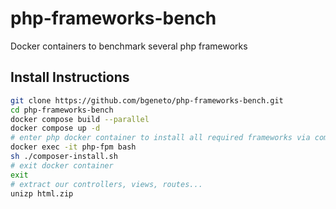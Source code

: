 # php-frameworks-bench
Docker containers to benchmark several php frameworks

## Install Instructions

```bash
git clone https://github.com/bgeneto/php-frameworks-bench.git
cd php-frameworks-bench
docker compose build --parallel
docker compose up -d
# enter php docker container to install all required frameworks via composer
docker exec -it php-fpm bash
sh ./composer-install.sh
# exit docker container
exit
# extract our controllers, views, routes...
unizp html.zip
```
 
